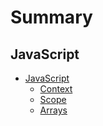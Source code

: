 # Summary
## JavaScript
* [JavaScript](javascript/JavaScript.md)
  * [Context](javascript/Context.md)
  * [Scope](javascript/Scope.md)
  * [Arrays](javascript/Arrays.md)
